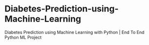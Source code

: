 # Diabetes-Prediction-using-Machine-Learning
Diabetes Prediction using Machine Learning with Python | End To End Python ML Project
